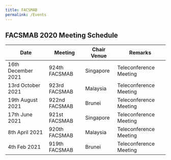 ```yaml
---
title: FACSMAB
permalink: /Events
---
```

## **FACSMAB 2020 Meeting Schedule**

| Date| Meeting | Chair Venue | Remarks |
| ------------ | ------------- | ------------- | ------------- |
|16th December 2021 | 924th FACSMAB | Singapore | Teleconference Meeting |
|13rd October 2021 | 923rd FACSMAB | Malaysia | Teleconference Meeting |
|19th August 2021 | 922nd FACSMAB | Brunei | Teleconference Meeting |
|17th June 2021 | 921st FACSMAB | Singapore | Teleconference Meeting |
|8th April 2021 | 920th FACSMAB | Malaysia | Teleconference Meeting |
|4th Feb 2021 | 919th FACSMAB | Brunei | Teleconference Meeting |